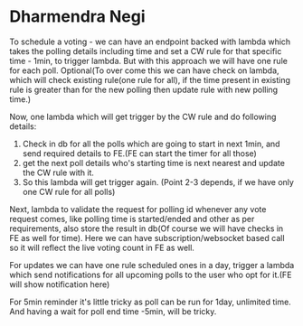# Dharmendra Negi

To schedule a voting - we can have an endpoint backed with lambda which takes the polling details including time and set a CW rule for that specific time - 1min, to trigger lambda. But with this approach we will have one rule for each poll. Optional(To over come this we can have check on lambda, which will check existing rule(one rule for all), if the time present in existing rule is greater than for the new polling then update rule with new polling time.)

Now, one lambda which will get trigger by the CW rule and do following details:

1. Check in db for all the polls which are going to start in next 1min, and send required details to FE.(FE can start the timer for all those)
2. get the next poll details who's starting time is next nearest and update the CW rule with it.
3. So this lambda will get trigger again. (Point 2-3 depends, if we have only one CW rule for all polls)

Next, lambda to validate the request for polling id whenever any vote request comes, like polling time is started/ended and other as per requirements, also store the result in db(Of course we will have checks in FE as well for time). Here we can have subscription/websocket based call so it will reflect the live voting count in FE as well.

For updates we can have one rule scheduled ones in a day, trigger a lambda which send notifications for all upcoming polls to the user who opt for it.(FE will show notification here)

For 5min reminder it's little tricky as poll can be run for 1day, unlimited time. And having a wait for poll end time -5min, will be tricky.
